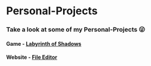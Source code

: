 # Personal-Projects
### Take a look at some of my Personal-Projects 😜
#### Game - [Labyrinth of Shadows](https://github.com/Guilhermepp4/Labyrinth-of-Shadows)
#### Website  - [File Editor](https://github.com/Guilhermepp4/File-Editor)

